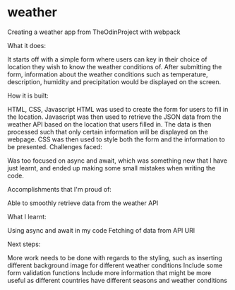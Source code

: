 # weather
Creating a weather app from TheOdinProject with webpack

What it does:

It starts off with a simple form where users can key in their choice of location they wish to know the weather conditions of. After submitting the form, information about the weather conditions such as temperature, description, humidity and precipitation would be displayed on the screen.

How it is built:

HTML, CSS, Javascript
HTML was used to create the form for users to fill in the location. Javascript was then used to retrieve the JSON data from the weather API based on the location that users filled in. The data is then processed such that only certain information will be displayed on the webpage. CSS was then used to style both the form and the information to be presented.
Challenges faced:

Was too focused on async and await, which was something new that I have just learnt, and ended up making some small mistakes when writing the code. 

Accomplishments that I'm proud of:

Able to smoothly retrieve data from the weather API

What I learnt:

Using async and await in my code
Fetching of data from API URl

Next steps:

More work needs to be done with regards to the styling, such as inserting different background image for different weather conditions
Include some form validation functions 
Include more information that might be more useful as different countries have different seasons and weather conditions
